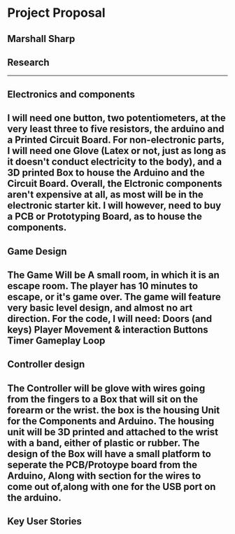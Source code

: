 # Project Proposal

Marshall Sharp
---------------
## Research

---------------
## Electronics and components

I will need one button, two potentiometers, at the very least three to five resistors, the arduino and a Printed Circuit Board.
For non-electronic parts, I will need one Glove (Latex or not, just as long as it doesn't conduct electricity to the body), and a 3D printed Box to house the Arduino and the Circuit Board.
Overall, the Elctronic components aren't expensive at all, as most will be in the electronic starter kit. I will however, need to buy a PCB or Prototyping Board, as to house the components.
---------------
## Game Design

The Game Will be A small room, in which it is an escape room. The player has 10 minutes to escape, or it's game over.
The game will feature very basic level design, and almost no art direction. For the code, I will need:
Doors (and keys)
Player Movement & interaction
Buttons
Timer
Gameplay Loop
---------------
## Controller design

The Controller will be glove with wires going from the fingers to a Box that will sit on the forearm or the wrist. the box is the housing Unit for the Components and Arduino.
The housing unit will be 3D printed and attached to the wrist with a band, either of plastic or rubber. The design of the Box will have a small platform to seperate the PCB/Protoype board from the Arduino, Along with section for the wires to come out of,along with one for the USB port on the arduino.
---------------
## Key User Stories